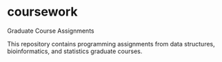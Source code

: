 # coursework
Graduate Course Assignments

This repository contains programming assignments from data structures, bioinformatics, and statistics graduate courses.
